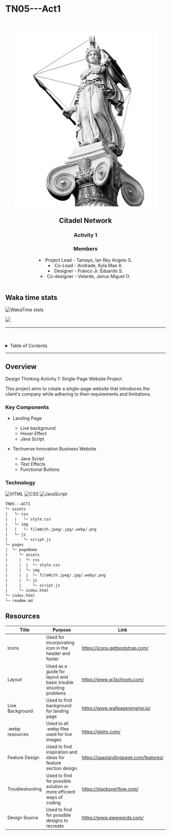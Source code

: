 # TN05---Act1

<a name="readme-top">

<br/>

<br />
<div align="center">
  <a href="https://github.com/IanClass-FEU/">
    <img src="./assets/img/readme.png" alt="hero">
  </a>

<h2 align ="center"> Citadel Network</h2>
  <h3 align="center"> Activity 1 </h3>
  <h3 align="center"> Members </h3>
  <li align="center"> Project Lead - Tamayo, Ian Rey Angelo S.</li>
  <li align="center"> Co-Lead - Andrade, Kyla Mae A. </li>
  <li align="center"> Designer - Franco Jr. Eduardo S.</li>
  <li align="center"> Co-designer - Velarde, Jairus Miguel O. </li>
</div>
<div align="center">
</div>

<br />

## Waka time stats
![WakaTime stats](https://github-readme-stats.vercel.app/api/wakatime?username=IanTamayo)


![](https://visit-counter.vercel.app/counter.png?page=IanClass-FEU/TN05---ACT1)

---

<br />
<br />

<details>
  <summary>Table of Contents</summary>
  <ol>
    <li>
      <a href="#overview">Overview</a>
      <ol>
        <li>
          <a href="#key-components">Key Components</a>
        </li>
        <li>
          <a href="#technology">Technology</a>
        </li>
      </ol>
    </li>
    <li>
      <a href="#resources">Resources</a>
    </li>
  </ol>
</details>

---

## Overview
Design Thinking Activity 1: Single-Page Website Project

This project aims to create a single-page website that introduces the client's company while adhering to their requirements and limitations.



### Key Components
- Landing Page
  - Live background
  - Hover Effect
  - Java Script

- Techverse Innovation Business Website
    - Java Script
    - Text Effects
    - Functional Buttons


### Technology
![HTML](https://img.shields.io/badge/HTML-E34F26?style=for-the-badge&logo=html5&logoColor=white)
![CSS](https://img.shields.io/badge/CSS-1572B6?style=for-the-badge&logo=css3&logoColor=white)
![JavaScript](https://img.shields.io/badge/JavaScript-F7DF1E?style=for-the-badge&logo=javascript&logoColor=white)


```
TN05---ACT1
└─ assets
|   └─ css
|   |   └─ style.css
|   └─ img
|   |   └─ fileWith.jpeg/.jpg/.webp/.png
|   └─ js
|       └─ script.js
└─ pages
|  └─ pageName
|     └─ assets
|     |  └─ css
|     |  |  └─ style.css
|     |  └─ img
|     |  |  └─ fileWith.jpeg/.jpg/.webp/.png
|     |  └─ js
|     |     └─ script.js
|     └─ index.html
└─ index.html
└─ readme.md
```

## Resources

| Title | Purpose | Link |
|-|-|-|
| Icons | Used for incorporating icon in the header and footer | https://icons.getbootstrap.com/ |
| Layout | Used as a guide for layout and basic trouble shooting problems | https://www.w3schools.com/ |
| Live Background | Used to find background for landing page| https://www.wallpaperengine.io/ |
| .webp resources | Used to all .webp files used for live images | https://giphy.com/ |
| Feature Design | Used to find inspiration and ideas for feature section design | https://saaslandingpage.com/features/ |
| Troubleshooting | Used to find for possible solution or more efficient ways of coding | https://stackoverflow.com/ |
| Design Source | Used to find for possible designs to recreate | https://www.awwwards.com/ |

